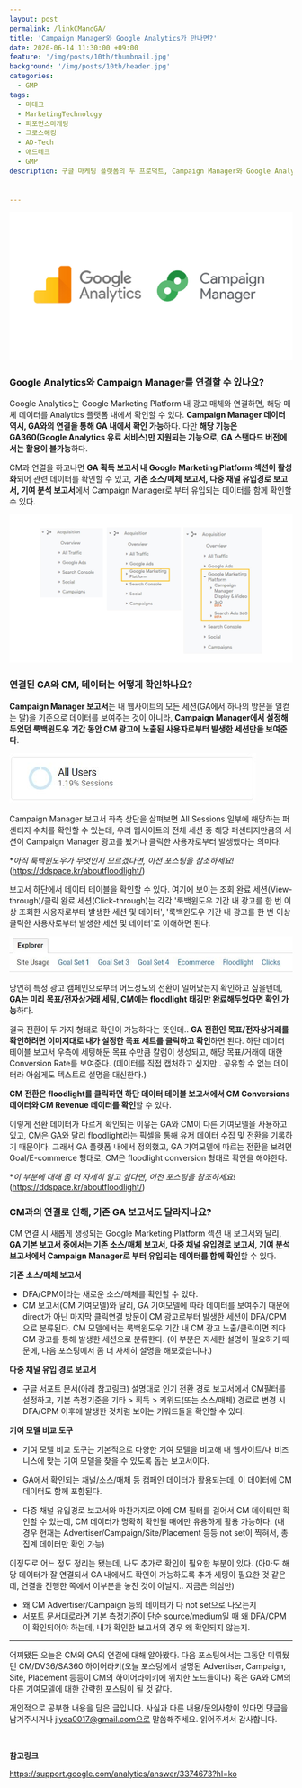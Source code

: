 ```yaml
---
layout: post
permalink: /linkCMandGA/
title: 'Campaign Manager와 Google Analytics가 만나면?'
date: 2020-06-14 11:30:00 +09:00
feature: '/img/posts/10th/thumbnail.jpg'
background: '/img/posts/10th/header.jpg'
categories:
  - GMP
tags:
  - 마테크
  - MarketingTechnology
  - 퍼포먼스마케팅
  - 그로스해킹
  - AD-Tech
  - 애드테크
  - GMP
description: 구글 마케팅 플랫폼의 두 프로덕트, Campaign Manager와 Google Analytics를 연결하면 어떤 데이터를 확인할 수 있는지 알아봅니다.(아직은 저도 익숙치 않아서, 간단히...)


---
```


![cm GA 로고 이미지](/img/posts/10th/thumbnail.jpg) 

### Google Analytics와 Campaign Manager를 연결할 수 있나요?

Google Analytics는 Google Marketing Platform 내 광고 매체와 연결하면, 해당 매체 데이터를 Analytics 플랫폼 내에서 확인할 수 있다. **Campaign Manager 데이터 역시, GA와의 연결을 통해 GA 내에서 확인 가능**하다. 다만 **해당 기능은 GA360(Google Analytics 유료 서비스)만 지원되는 기능으로, GA 스탠다드 버전에서는 활용이 불가능**하다. 

CM과 연결을 하고나면 **GA 획득 보고서 내 Google Marketing Platform 섹션이 활성화**되어 관련 데이터를 확인할 수 있고, **기존 소스/매체 보고서, 다중 채널 유입경로 보고서, 기여 분석 보고서**에서 Campaign Manager로 부터 유입되는 데이터를 함께 확인할 수 있다. 

![GA 내 CM보고서 이미지](/img/posts/10th/activateCMreport.jpg) 



### 연결된 GA와 CM, 데이터는 어떻게 확인하나요?

**Campaign Manager 보고서**는 내 웹사이트의 모든 세션(GA에서 하나의 방문을 일컫는 말)을 기준으로 데이터를 보여주는 것이 아니라, **Campaign Manager에서 설정해두었던 룩백윈도우 기간 동안 CM 광고에 노출된 사용자로부터 발생한 세션만을 보여준다**.

![GA 내 CM보고서 세션 크기 이미지](/img/posts/10th/session.jpg) 

Campaign Manager 보고서 좌측 상단을 살펴보면 All Sessions 일부에 해당하는 퍼센티지 수치를 확인할 수 있는데, 우리 웹사이트의 전체 세션 중 해당 퍼센티지만큼의 세션이 Campaign Manager 광고를 봤거나 클릭한 사용자로부터 발생했다는 의미다. 

**아직 룩백윈도우가 무엇인지 모르겠다면, 이전 포스팅을 참조하세요!* (<https://ddspace.kr/aboutfloodlight/>)

보고서 하단에서 데이터 테이블을 확인할 수 있다. 여기에 보이는 조회 완료 세션(View-through)/클릭 완료 세션(Click-through)는 각각 '룩백윈도우 기간 내 광고를 한 번 이상 조회한 사용자로부터 발생한 세션 및 데이터', '룩백윈도우 기간 내 광고를 한 번 이상 클릭한 사용자로부터 발생한 세션 및 데이터'로 이해하면 된다.

![GA 내 CM보고서 탐색탭 이미지](/img/posts/10th/explorer.jpg) 

당연히 특정 광고 캠페인으로부터 어느정도의 전환이 일어났는지 확인하고 싶을텐데, **GA는 미리 목표/전자상거래 세팅, CM에는 floodlight 태깅만 완료해두었다면 확인 가능**하다. 

결국 전환이 두 가지 형태로 확인이 가능하다는 뜻인데.. **GA 전환인 목표/전자상거래를 확인하려면 이미지대로 내가 설정한 목표 세트를 클릭하고 확인**하면 된다. 하단 데이터 테이블 보고서 우측에 세팅해둔 목표 수만큼 칼럼이 생성되고, 해당 목표/거래에 대한 Conversion Rate를 보여준다. (데이터를 직접 캡처하고 싶지만.. 공유할 수 없는 데이터라 아쉽게도 텍스트로 설명을 대신한다.)

**CM 전환은 floodlight를 클릭하면 하단 데이터 테이블 보고서에서 CM Conversions 데이터와 CM Revenue 데이터를 확인**할 수 있다. 

이렇게 전환 데이터가 다르게 확인되는 이유는 GA와 CM이 다른 기여모델을 사용하고 있고, CM은 GA와 달리 floodlight라는 픽셀을 통해 유저 데이터 수집 및 전환을 기록하기 때문이다. 그래서 GA 플랫폼 내에서 정의했고, GA 기여모델에 따르는 전환을 보려면 Goal/E-commerce 형태로, CM은 floodlight conversion 형태로 확인을 해야한다.

**이 부분에 대해 좀 더 자세히 알고 싶다면, 이전 포스팅을 참조하세요!* (<https://ddspace.kr/aboutfloodlight/>)

### CM과의 연결로 인해, 기존 GA 보고서도 달라지나요? 

CM 연결 시 새롭게 생성되는 Google Marketing Platform 섹션 내 보고서와 달리, **GA 기본 보고서 중에서는 기존 소스/매체 보고서, 다중 채널 유입경로 보고서, 기여 분석 보고서에서 Campaign Manager로 부터 유입되는 데이터를 함께 확인**할 수 있다. 

**기존 소스/매체 보고서**<br>

- DFA/CPM이라는 새로운 소스/매체를 확인할 수 있다.
- CM 보고서(CM 기여모델)와 달리, GA 기여모델에 따라 데이터를 보여주기 때문에 direct가 아닌 마지막 클릭연결 방문이 CM 광고로부터 발생한 세션이 DFA/CPM으로 분류된다. CM 모델에서는 룩백윈도우 기간 내 CM 광고 노출/클릭이면 죄다 CM 광고를 통해 발생한 세션으로 분류한다. (이 부분은 자세한 설명이 필요하기 때문에, 다음 포스팅에서 좀 더 자세히 설명을 해보겠습니다.)

**다중 채널 유입 경로 보고서**<br>

- 구글 서포트 문서(아래 참고링크) 설명대로 인기 전환 경로 보고서에서 CM필터를 설정하고, 기본 측정기준을 기타 > 획득 > 키워드(또는 소스/매체) 경로로 변경 시 DFA/CPM 이후에 발생한 것처럼 보이는 키워드들을 확인할 수 있다.

**기여 모델 비교 도구**<br>

- 기여 모델 비교 도구는 기본적으로 다양한 기여 모델을 비교해 내 웹사이트/내 비즈니스에 맞는 기여 모델을 찾을 수 있도록 돕는 보고서이다. 

- GA에서 확인되는 채널/소스/매체 등 캠페인 데이터가 활용되는데, 이 데이터에 CM 데이터도 함께 포함된다.

- 다중 채널 유입경로 보고서와 마찬가지로 아예 CM 필터를 걸어서 CM 데이터만 확인할 수 있는데, CM 데이터가 명확히 확인될 때에만 유용하게 활용 가능하다. (내 경우 현재는 Advertiser/Campaign/Site/Placement 등등 not set이 찍혀서, 총 집계 데이터만 확인 가능)

  

이정도로 어느 정도 정리는 됐는데, 나도 추가로 확인이 필요한 부분이 있다. (아마도 해당 데이터가 잘 연결되서 GA 내에서도 확인이 가능하도록 추가 세팅이 필요한 것 같은데, 연결을 진행한 쪽에서 이부분을 놓친 것이 아닐지.. 지금은 의심만)

* 왜 CM Advertiser/Campaign 등의 데이터가 다 not set으로 나오는지
* 서포트 문서대로라면 기본 측정기준이 단순 source/medium일 때 왜 DFA/CPM이 확인되어야 하는데, 내가 확인한 보고서의 경우 왜 확인되지 않는지. 

---

어찌됐든 오늘은 CM와 GA의 연결에 대해 알아봤다. 다음 포스팅에서는 그동안 미뤄뒀던 CM/DV36/SA360 하이어라키(오늘 포스팅에서 설명된 Advertiser, Campaign, Site, Placement 등등이 CM의 하이어라이키에 위치한 노드들이다) 혹은 GA와 CM의 다른 기여모델에 대한 간략한 포스팅이 될 것 같다.  <br>

개인적으로 공부한 내용을 담은 글입니다. 사실과 다른 내용/문의사항이 있다면 댓글을 남겨주시거나 jiyea0017@gmail.com으로 말씀해주세요. 읽어주셔서 감사합니다.

<br>

**참고링크**<br>

<https://support.google.com/analytics/answer/3374673?hl=ko>